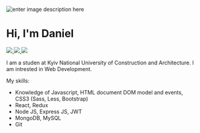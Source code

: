 ![enter image description here](https://visme.co/blog/wp-content/uploads/2019/10/animated-presentation-software-header-wide.gif)

# Hi, I'm Daniel
[![](https://img.shields.io/badge/Codewars-wintersalt-orange)](https://www.codewars.com/users/WinterSalt/)[ ![](https://img.shields.io/badge/Telegram-wintersalt-blue) ](https://t.me/wintersalt)[![](https://img.shields.io/badge/Gmail-daniel.korienko%40gmail.com-red)](https://mail.google.com/mail/u/0/?tab=km#inbox)

I am a studen at Kyiv National University of Construction and Architecture.
I am intrested in Web Development.

My skills:
 - Knowledge of Javascript, HTML document DOM model and events, CSS3 (Sass, Less, Bootstrap)
 - React, Redux
 - Node JS, Express JS, JWT
 - MongoDB, MySQL
 - Git


